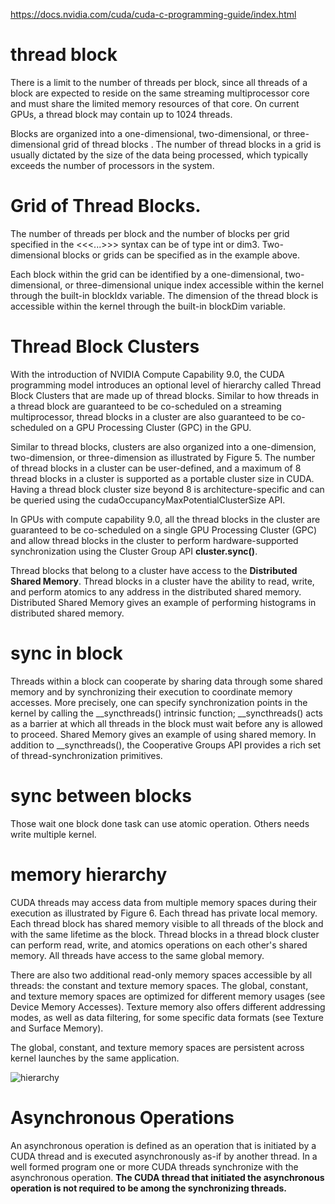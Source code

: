 <https://docs.nvidia.com/cuda/cuda-c-programming-guide/index.html>  

# thread block 
There is a limit to the number of threads per block, since all threads of a block are expected to reside on the same streaming multiprocessor core and must share the limited memory resources of that core. On current GPUs, a thread block may contain up to 1024 threads.

Blocks are organized into a one-dimensional, two-dimensional, or three-dimensional grid of thread blocks . The number of thread blocks in a grid is usually dictated by the size of the data being processed, which typically exceeds the number of processors in the system.

# Grid of Thread Blocks.

The number of threads per block and the number of blocks per grid specified in the <<<...>>> syntax can be of type int or dim3. Two-dimensional blocks or grids can be specified as in the example above.

Each block within the grid can be identified by a one-dimensional, two-dimensional, or three-dimensional unique index accessible within the kernel through the built-in blockIdx variable. The dimension of the thread block is accessible within the kernel through the built-in blockDim variable.

# Thread Block Clusters
With the introduction of NVIDIA Compute Capability 9.0, the CUDA programming model introduces an optional level of hierarchy called Thread Block Clusters that are made up of thread blocks. Similar to how threads in a thread block are guaranteed to be co-scheduled on a streaming multiprocessor, thread blocks in a cluster are also guaranteed to be co-scheduled on a GPU Processing Cluster (GPC) in the GPU.

Similar to thread blocks, clusters are also organized into a one-dimension, two-dimension, or three-dimension as illustrated by Figure 5. The number of thread blocks in a cluster can be user-defined, and a maximum of 8 thread blocks in a cluster is supported as a portable cluster size in CUDA. Having a thread block cluster size beyond 8 is architecture-specific and can be queried using the cudaOccupancyMaxPotentialClusterSize API.

In GPUs with compute capability 9.0, all the thread blocks in the cluster are guaranteed to be co-scheduled on a single GPU Processing Cluster (GPC) and allow thread blocks in the cluster to perform hardware-supported synchronization using the Cluster Group API **cluster.sync()**.

Thread blocks that belong to a cluster have access to the **Distributed Shared Memory**. Thread blocks in a cluster have the ability to read, write, and perform atomics to any address in the distributed shared memory. Distributed Shared Memory gives an example of performing histograms in distributed shared memory.

# sync in block
Threads within a block can cooperate by sharing data through some shared memory and by synchronizing their execution to coordinate memory accesses. More precisely, one can specify synchronization points in the kernel by calling the __syncthreads() intrinsic function; __syncthreads() acts as a barrier at which all threads in the block must wait before any is allowed to proceed. Shared Memory gives an example of using shared memory. In addition to __syncthreads(), the Cooperative Groups API provides a rich set of thread-synchronization primitives.

# sync between blocks

Those wait one block done task can use atomic operation. Others needs write multiple kernel.

# memory hierarchy
CUDA threads may access data from multiple memory spaces during their execution as illustrated by Figure 6. Each thread has private local memory. Each thread block has shared memory visible to all threads of the block and with the same lifetime as the block. Thread blocks in a thread block cluster can perform read, write, and atomics operations on each other's shared memory. All threads have access to the same global memory.

There are also two additional read-only memory spaces accessible by all threads: the constant and texture memory spaces. The global, constant, and texture memory spaces are optimized for different memory usages (see Device Memory Accesses). Texture memory also offers different addressing modes, as well as data filtering, for some specific data formats (see Texture and Surface Memory).

The global, constant, and texture memory spaces are persistent across kernel launches by the same application.  

![hierarchy](https://docs.nvidia.com/cuda/cuda-c-programming-guide/graphics/memory-hierarchy.png)

# Asynchronous Operations
An asynchronous operation is defined as an operation that is initiated by a CUDA thread and is executed asynchronously as-if by another thread. In a well formed program one or more CUDA threads synchronize with the asynchronous operation. **The CUDA thread that initiated the asynchronous operation is not required to be among the synchronizing threads.**

